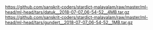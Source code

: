 https://github.com/sanskrit-coders/stardict-malayalam/raw/master/ml-head/ml-head/tars/datuk__2018-07-07_06-54-52__4MB.tar.gz
https://github.com/sanskrit-coders/stardict-malayalam/raw/master/ml-head/ml-head/tars/gundert__2018-07-07_06-54-52__1MB.tar.gz
